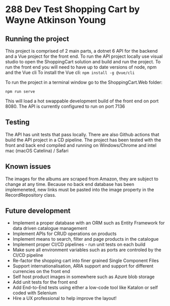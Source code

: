 # 288 Dev Test Shopping Cart by Wayne Atkinson Young

## Running the project

This project is comprised of 2 main parts, a dotnet 6 API for the backend and a Vue project for the front end. 
To run the API project locally use visual studio to open the ShoppingCart solution and build and run the project.
To run the front end you will need to have up to date versions of node, npm and the Vue cli
To install the Vue cli:
` npm install -g @vue/cli `

To run the project in a terminal window go to the ShoppingCart.Web folder:

` npm run serve `

This will load a hot swappable development build of the front end on port 8080.
The API is currently configured to run on port 7136

## Testing

The API has unit tests that pass locally. There are also Github actions that build the API project in a CD pipeline.
The project has been tested with the front and back end compiled and running on Windows/Chrome and intel mac (macOS Catelina) / Safari

## Known issues
The images for the albums are scraped from Amazon, they are subject to change at any time. Because no back end database has been implemeneted, new links must be pasted into the image property in the RecordRepository class.

## Future development

- Implement a proper database with an ORM such as Entity Framework for data driven catalogue management
- Implement APIs for CRUD operations on products
- Implement means to search, filter and page products in the catalogue
- Implement proper CI/CD pipelines - run unit tests on each build
- Make sure all environment variables such as ports are controled by the CI/CD pipeline
- Re-factor the shopping cart into finer grained Single Component Files
- Support internationalisation, ARIA support and support for different currencies on the front end
- Self host product images in somewhere such as Azure blob storage
- Add unit tests for the front end
- Add End-to-End tests using either a low-code tool like Katalon or self coded with Selenium
- Hire a UX professional to help improve the layout!
